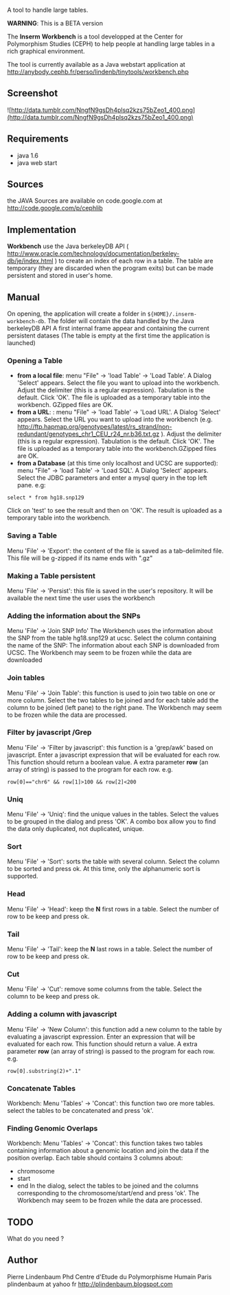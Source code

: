 A tool to handle large tables.

**WARNING**: This is a BETA version

The **Inserm** **Workbench** is a tool developped at the Center for Polymorphism Studies (CEPH) to help people at handling large tables in a rich graphical environment.

The tool is currently available as a Java webstart application at http://anybody.cephb.fr/perso/lindenb/tinytools/workbench.php


## Screenshot ##
![http://data.tumblr.com/NngfN9gsDh4plsq2kzs75bZeo1_400.png](http://data.tumblr.com/NngfN9gsDh4plsq2kzs75bZeo1_400.png)

## Requirements ##

  * java 1.6
  * java web start

## Sources ##

the JAVA Sources are available on code.google.com at http://code.google.com/p/cephlib

## Implementation ##

**Workbench** use the Java berkeleyDB API ( http://www.oracle.com/technology/documentation/berkeley-db/je/index.html ) to create an index of each row in a table.
The table are temporary (they are discarded when the program exits) but can be made persistent and stored in user's home.

## Manual ##

On opening, the application will create a folder in `${HOME}/.inserm-workbench-db`. The folder will contain the data handled by the Java berkeleyDB API
A first internal frame appear and containing the current persistent datases (The table is empty at the first time the application is launched)


### Opening a Table ###
  * **from a local file**: menu "File" -> 'load Table' -> 'Load Table'. A Dialog 'Select' appears. Select the file you want to upload into the workbench. Adjust the delimiter (this is a regular expression). Tabulation is the default. Click 'OK'. The file is uploaded  as a temporary table into the workbench. GZipped files are OK.
  * **from a URL**: : menu "File" -> 'load Table' -> 'Load URL'. A Dialog 'Select' appears. Select the URL you want to upload into the workbench (e.g. http://ftp.hapmap.org/genotypes/latest/rs_strand/non-redundant/genotypes_chr1_CEU_r24_nr.b36.txt.gz ). Adjust the delimiter (this is a regular expression). Tabulation is the default. Click 'OK'. The file is uploaded  as a temporary table into the workbench.GZipped files are OK.
  * **from a Database** (at this time only localhost and UCSC are supported):  menu "File" -> 'load Table' -> 'Load SQL'. A Dialog 'Select' appears. Select the JDBC parameters and enter a mysql query in the top left pane. e.g:
```
select * from hg18.snp129
```
Click on 'test' to see the result and then on 'OK'. The result is uploaded  as a temporary table into the workbench.

### Saving a Table ###
Menu 'File' -> 'Export': the content of the file is saved as a tab-delimited file. This file will be g-zipped if its name ends with ".gz"

### Making a Table persistent ###
Menu 'File' -> 'Persist': this file is saved in the user's repository. It will be available the next time the user uses the workbench

### Adding the information about the SNPs ###
Menu 'File' -> 'Join SNP Info' The Workbench uses the information about the SNP from the table hg18.snp129 at ucsc. Select the column containing the name of the SNP: The information about each SNP is downloaded from UCSC. The Workbench may seem to be frozen while the data are downloaded

### Join tables ###
Menu 'File' -> 'Join Table': this function is used to join two table on one or more column. Select the two tables to be joined and for each table add the column to be joined (left pane) to the right pane. The Workbench may seem to be frozen while the data are processed.

### Filter by javascript /Grep ###
Menu 'File' -> 'Filter by javascript': this function is a 'grep/awk' based on javascript. Enter a javascript expression that will be evaluated for each row. This function should return a boolean value. A extra parameter **row** (an array of string) is passed to the program for each row. e.g.
```
row[0]=="chr6" && row[1]>100 && row[2]<200
```


### Uniq ###
Menu 'File' -> 'Uniq': find the unique values in the tables. Select the values to be grouped in the dialog and press 'OK'. A combo box allow you to find the data only duplicated, not duplicated, unique.


### Sort ###
Menu 'File' -> 'Sort': sorts the table with several column. Select the column to be sorted and press ok. At this time, only the alphanumeric sort is supported.

### Head ###
Menu 'File' -> 'Head': keep the **N** first rows in a table. Select the number of row to be keep and press ok.

### Tail ###
Menu 'File' -> 'Tail': keep the **N** last rows in a table. Select the number of row to be keep and press ok.

### Cut ###
Menu 'File' -> 'Cut': remove some columns from the table. Select the column to be keep and press ok.


### Adding a column with javascript ###
Menu 'File' -> 'New Column': this function add a new column to the table by evaluating a  javascript expression. Enter an expression that will be evaluated for each row. This function should return a value. A extra parameter **row** (an array of string) is passed to the program for each row. e.g.
```
row[0].substring(2)+".1"
```

### Concatenate Tables ###
Workbench: Menu 'Tables' -> 'Concat': this function two ore more tables. select the tables to be concatenated and press 'ok'.


### Finding Genomic Overlaps ###
Workbench: Menu 'Tables' -> 'Concat': this function takes two tables containing information about a genomic location and join the data if the position overlap. Each table should contains 3 columns about:
  * chromosome
  * start
  * end
In the dialog, select the tables to be joined and the columns corresponding to the chromosome/start/end and press 'ok'. The Workbench may seem to be frozen while the data are processed.

## TODO ##
What do you need ?

## Author ##
Pierre Lindenbaum Phd
Centre d'Etude du Polymorphisme Humain
Paris
plindenbaum at yahoo fr
http://plindenbaum.blogspot.com